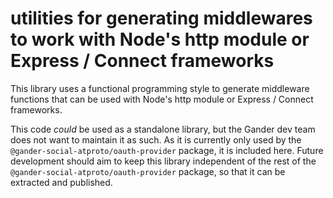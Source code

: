 # utilities for generating middlewares to work with Node's http module or Express / Connect frameworks

This library uses a functional programming style to generate middleware
functions that can be used with Node's http module or Express / Connect
frameworks.

This code _could_ be used as a standalone library, but the Gander dev team does
not want to maintain it as such. As it is currently only used by the
`@gander-social-atproto/oauth-provider` package, it is included here. Future development
should aim to keep this library independent of the rest of the
`@gander-social-atproto/oauth-provider` package, so that it can be extracted and published.
